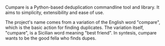 Cumpare is a Python-based deduplication commandline tool and library. It aims to simplicity, extensibility and ease of use.

The project's name comes from a variation of the English word "compare", which is the basic action for finding duplicates. The variation itself, "cumpare", is a Sicilian word meaning "best friend". In syntesis, cumpare wants to be the good fella who finds dupes.